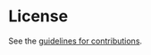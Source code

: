 # License

See the
[guidelines for contributions](https://github.com/Symmetric-Key-Exchange/skex-use-cases/blob/main/CONTRIBUTING.md).
